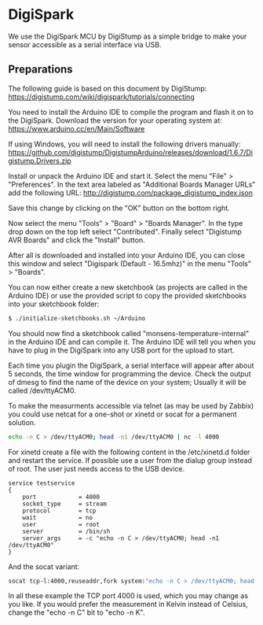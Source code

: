 DigiSpark
=========

We use the DigiSpark MCU by DigiStump as a simple bridge to make your sensor
accessible as a serial interface via USB.

Preparations
------------

The following guide is based on this document by DigiStump:
https://digistump.com/wiki/digispark/tutorials/connecting

You need to install the Arduino IDE to compile the program and flash it on to
the DigiSpark. Download the version for your operating system at:
https://www.arduino.cc/en/Main/Software

If using Windows, you will need to install the following drivers manually:
https://github.com/digistump/DigistumpArduino/releases/download/1.6.7/Digistump.Drivers.zip

Install or unpack the Arduino IDE and start it. Select the menu "File" >
"Preferences". In the text area labeled as "Additional Boards Manager URLs" add
the following URL:
http://digistump.com/package_digistump_index.json

Save this change by clicking on the "OK" button on the bottom right.

Now select the menu "Tools" > "Board" > "Boards Manager". In the type drop down
on the top left select "Contributed". Finally select "Digistump AVR Boards" and
click the "Install" button.

After all is downloaded and installed into your Arduino IDE, you can close this
window and select "Digispark (Default - 16.5mhz)" in the menu "Tools" > "Boards".

You can now either create a new sketchbook (as projects are called in the Arduino
IDE) or use the provided script to copy the provided sketchbooks into your
sketchbook folder:

```bash
$ ./initialize-sketchbooks.sh ~/Arduino
```

You should now find a sketchbook called "monsens-temperature-internal" in the
Arduino IDE and can compile it. The Arduino IDE will tell you when you have to
plug in the DigiSpark into any USB port for the upload to start.

Each time you plugin the DigiSpark, a serial interface will appear after about
5 seconds, the time window for programming the device. Check the output of dmesg
to find the name of the device on your system; Usually it will be called
/dev/ttyACM0.

To make the measurments accessible via telnet (as may be used by Zabbix) you
could use netcat for a one-shot or xinetd or socat for a permanent solution.

```bash
echo -n C > /dev/ttyACM0; head -n1 /dev/ttyACM0 | nc -l 4000
```

For xinetd create a file with the following content in the /etc/xinetd.d folder
and restart the service. If possible use a user from the dialup group instead of
root. The user just needs access to the USB device.

```xinetd
service testservice
{
    port            = 4000
    socket_type     = stream
    protocol        = tcp
    wait            = no
    user            = root
    server          = /bin/sh
    server_args     = -c "echo -n C > /dev/ttyACM0; head -n1 /dev/ttyACM0"
} 
```

And the socat variant:

```bash
socat tcp-l:4000,reuseaddr,fork system:"echo -n C > /dev/ttyACM0; head -n1 /dev/ttyACM0"
```

In all these example the TCP port 4000 is used, which you may change as you
like. If you would prefer the measurement in Kelvin instead of Celsius, change
the "echo -n C" bit to "echo -n K".


